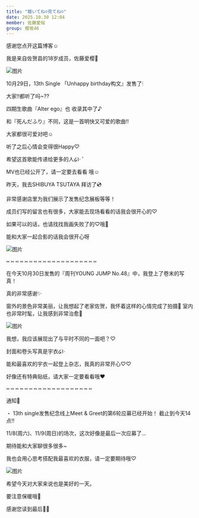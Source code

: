 ```yaml
---
title: "聴いてね☺︎見てね☺︎"
date: 2025.10.30 12:04
member: 佐藤愛桜
group: 樱坂46
---
```


感谢您点开这篇博客☺︎




我是来自佐贺县的18岁成员，佐藤爱樱🌸


![图片](https://sakurazaka46.com/files/14/diary/s46/blog/moblog/202510/mobwP90He.jpg)




10月29日，13th Single
「Unhappy birthday构文』发售了🕯



大家!!都听了吗~??



四期生歌曲『Alter ego』也
收录其中了♪


和『死んだふり』不同，这是一首明快又可爱的歌曲!!


大家都很可爱对吧☺︎


听了之后心情会变得很Happy♡


希望这首歌能传递给更多的人໒꒱· ﾟ



MV也已经公开了，请一定要去看看
哦☺︎






昨天，我去SHIBUYA TSUTAYA
拜访了💿


非常感谢店里为我们展示了发售纪念展板等等！


成员们写的留言也有很多，大家能去现场看看的话我会很开心的♡



如果可以的话，也请找找我画失败了的♡哦🥲

能和大家一起合影的话我会很开心呀


![图片](https://sakurazaka46.com/files/14/diary/s46/blog/moblog/202510/mob4AXVch.jpg)


⑅ ⑅ ⑅ ⑅ ⑅ ⑅ ⑅ ⑅ ⑅ ⑅ ⑅ ⑅ ⑅ ⑅ ⑅ ⑅ ⑅ ⑅ ⑅ ⑅





在今天10月30日发售的『周刊YOUNG JUMP No.48』中，我登上了卷末的写真！


真的非常感谢✨️




窗外的景色非常美丽，让我想起了老家佐贺，我怀着这样的心情完成了拍摄📸
室内也非常时髦，让我感到非常治愈🌱


![图片](https://sakurazaka46.com/files/14/diary/s46/blog/moblog/202510/mobyNz5kx.jpg)



我想，我应该展现出了与平时不同的一面吧？♡


封面和卷头写真是宇衣໒꒱·


能和最喜欢的宇衣一起登上杂志，我真的非常开心♡♡



好像还有特典贴纸，请大家一定要看看哦❤︎


⑅ ⑅ ⑅ ⑅ ⑅ ⑅ ⑅ ⑅ ⑅ ⑅ ⑅ ⑅ ⑅ ⑅ ⑅ ⑅ ⑅ ⑅ ⑅


通知📢



・ 13th single发售纪念线上Meet & Greet的第6轮应募已经开始！
截止到今天14点‼︎



11/8(周六)、11/9(周日)的场次，这次好像是最后一次应募了…


期待能和大家聊很多很多~


我也会用心思考搭配我最喜欢的衣服，请一定要期待哦♡


![图片](https://sakurazaka46.com/files/14/diary/s46/blog/moblog/202510/mobGhkEkc.jpg)


希望今天对大家来说也是美好的一天。



要注意保暖哦🍂






感谢您读到最后🫶🏻